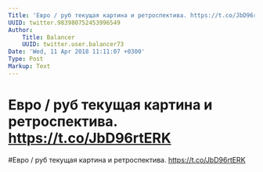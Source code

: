```yaml
---
Title: 'Евро / руб текущая картина и ретроспектива. https://t.co/JbD96rtERK'
UUID: twitter.983980752453996549
Author:
    Title: Balancer
    UUID: twitter.user.balancer73
Date: 'Wed, 11 Apr 2018 11:11:07 +0300'
Type: Post
Markup: Text
---
```


# Евро / руб текущая картина и ретроспектива. https://t.co/JbD96rtERK

#Евро / руб текущая картина и ретроспектива.
https://t.co/JbD96rtERK